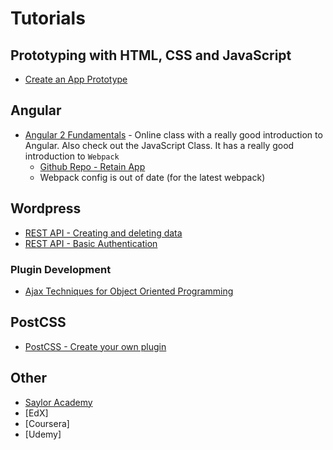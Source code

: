 # Tutorials
## Prototyping with HTML, CSS and JavaScript
* [Create an App Prototype](https://webdesign.tutsplus.com/tutorials/how-to-create-an-app-prototype-using-css-and-javascript--cms-29062)

## Angular
* [Angular 2 Fundamentals](http://courses.angularclass.com/courses/enrolled/73288) - Online class with a really good introduction to Angular. Also check out the JavaScript Class. It has a really good introduction to `Webpack`
    * [Github Repo - Retain App](https://github.com/AngularClass/retain-app)
    * Webpack config is out of date (for the latest webpack)

## Wordpress
* [REST API - Creating and deleting data](https://code.tutsplus.com/tutorials/wp-rest-api-creating-updating-and-deleting-data--cms-24883)
* [REST API - Basic Authentication](https://code.tutsplus.com/tutorials/wp-rest-api-setting-up-and-using-basic-authentication--cms-24762)
### Plugin Development
* [Ajax Techniques for Object Oriented Programming](https://code.tutsplus.com/tutorials/improved-ajax-techniques-for-wordpress-object-oriented-programming--cms-24897)

## PostCSS
* [PostCSS - Create your own plugin](https://webdesign.tutsplus.com/tutorials/postcss-deep-dive-create-your-own-plugin--cms-24605?_ga=2.180767079.1506170253.1505494089-367202937.1497472111)


## Other
* [Saylor Academy](https://learn.saylor.org)
* [EdX]
* [Coursera]
* [Udemy]
